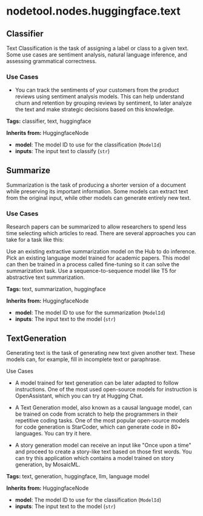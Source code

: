 # nodetool.nodes.huggingface.text

## Classifier

Text Classification is the task of assigning a label or class to a given text. Some use cases are sentiment analysis, natural language inference, and assessing grammatical correctness.

### Use Cases
* You can track the sentiments of your customers from the product reviews using sentiment analysis models. This can help understand churn and retention by grouping reviews by sentiment, to later analyze the text and make strategic decisions based on this knowledge.

**Tags:** classifier, text, huggingface

**Inherits from:** HuggingfaceNode

- **model**: The model ID to use for the classification (`ModelId`)
- **inputs**: The input text to classify (`str`)

## Summarize

Summarization is the task of producing a shorter version of a document while preserving its important information. Some models can extract text from the original input, while other models can generate entirely new text.

### Use Cases
Research papers can be summarized to allow researchers to spend less time selecting which articles to read. There are several approaches you can take for a task like this:

Use an existing extractive summarization model on the Hub to do inference.
Pick an existing language model trained for academic papers. This model can then be trained in a process called fine-tuning so it can solve the summarization task.
Use a sequence-to-sequence model like T5 for abstractive text summarization.

**Tags:** text, summarization, huggingface

**Inherits from:** HuggingfaceNode

- **model**: The model ID to use for the summarization (`ModelId`)
- **inputs**: The input text to the model (`str`)

## TextGeneration

Generating text is the task of generating new text given another text. These models can, for example, fill in incomplete text or paraphrase.

Use Cases
* A model trained for text generation can be later adapted to follow instructions. One of the most used open-source models for instruction is OpenAssistant, which you can try at Hugging Chat.

* A Text Generation model, also known as a causal language model, can be trained on code from scratch to help the programmers in their repetitive coding tasks. One of the most popular open-source models for code generation is StarCoder, which can generate code in 80+ languages. You can try it here.

* A story generation model can receive an input like "Once upon a time" and proceed to create a story-like text based on those first words. You can try this application which contains a model trained on story generation, by MosaicML.

**Tags:** text, generation, huggingface, llm, language model

**Inherits from:** HuggingfaceNode

- **model**: The model ID to use for the classification (`ModelId`)
- **inputs**: The input text to the model (`str`)

